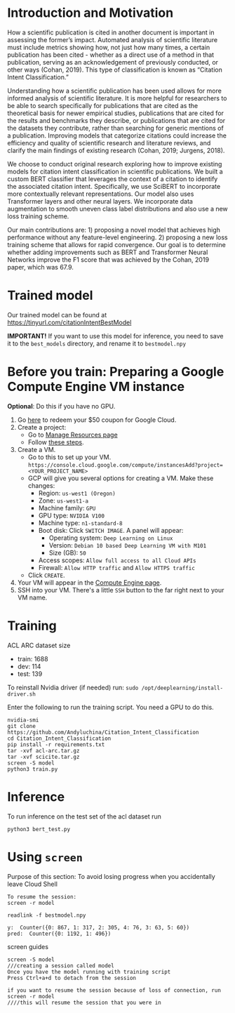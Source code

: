 # Introduction and Motivation

How a scientific publication is cited in another document is important in assessing the former’s impact. Automated analysis of scientific literature must include metrics showing how, not just how many times, a certain publication has been cited - whether as a direct use of a method in that publication, serving as an acknowledgement of previously conducted, or other ways (Cohan, 2019). This type of classification is known as “Citation Intent Classification.”

Understanding how a scientific publication has been used allows for more informed analysis of scientific literature. It is more helpful for researchers to be able to search specifically for publications that are cited as the theoretical basis for newer empirical studies, publications that are cited for the results and benchmarks they describe, or publications that are cited for the datasets they contribute, rather than searching for generic mentions of a publication. Improving models that categorize citations could increase the efficiency and quality of scientific research and literature reviews, and clarify the main findings of existing research (Cohan, 2019; Jurgens, 2018).

We choose to conduct original research exploring how to improve existing models for citation intent classification in scientific publications. We built a custom BERT classifier that leverages the context of a citation to identify the associated citation intent. Specifically, we use SciBERT to incorporate more contextually relevant representations. Our model also uses Transformer layers and other neural layers. We incorporate data augmentation to smooth uneven class label distributions and also use a new loss training scheme.

Our main contributions are: 1) proposing a novel model that achieves high performance without any feature-level engineering. 2) proposing a new loss training scheme that allows for rapid convergence. Our goal is to determine whether adding improvements such as BERT and Transformer Neural Networks improve the F1 score that was achieved by the Cohan, 2019 paper, which was 67.9.


# Trained model
Our trained model can be found at https://tinyurl.com/citationIntentBestModel

**IMPORTANT!** If you want to use this model for inference, you need to save it to the `best_models` directory, and rename it to `bestmodel.npy`

# Before you train: Preparing a Google Compute Engine VM instance
**Optional**: Do this if you have no GPU.
1. Go [here](https://gcp.secure.force.com/GCPEDU?cid=8qQrEkGd0H8GsvikMXIrOhFp89a11IvCa2lptANyWistTURZnoe01KKeoznU836Q/) to redeem your $50 coupon for Google Cloud.
2. Create a project:
    - Go to [Manage Resources page](https://console.cloud.google.com/cloud-resource-manager?walkthrough_id=resource-manager--create-project)
    - Follow [these steps](https://cloud.google.com/resource-manager/docs/creating-managing-projects#creating_a_project).
3. Create a VM.
    - Go to this to set up your VM. `https://console.cloud.google.com/compute/instancesAdd?project=<YOUR_PROJECT_NAME>`
    - GCP will give you several options for creating a VM. Make these changes:
        - Region: `us-west1 (Oregon)`
        - Zone: `us-west1-a`
        - Machine family: `GPU`
        - GPU type: `NVIDIA V100`
        - Machine type: `n1-standard-8`
        - Boot disk: Click `SWITCH IMAGE`. A panel will appear:
            - Operating system: `Deep Learning on Linux`
            - Version: `Debian 10 based Deep Learning VM with M101`
            - Size (GB): `50`
        - Access scopes: `Allow full access to all Cloud APIs`
        - Firewall: `Allow HTTP traffic` and `Allow HTTPS traffic`
    - Click `CREATE`.
4. Your VM will appear in the [Compute Engine page](https://console.cloud.google.com/compute/instances).
5. SSH into your VM. There's a little `SSH` button to the far right next to your VM name.

# Training
ACL ARC dataset size
- train: 1688
- dev: 114
- test: 139

To reinstall Nvidia driver (if needed) run:
`sudo /opt/deeplearning/install-driver.sh`

Enter the following to run the training script. You need a GPU to do this.
```
nvidia-smi
git clone https://github.com/Andyluchina/Citation_Intent_Classification
cd Citation_Intent_Classification
pip install -r requirements.txt
tar -xvf acl-arc.tar.gz 
tar -xvf scicite.tar.gz 
screen -S model
python3 train.py
```
# Inference
To run inference on the test set of the acl dataset run
```
python3 bert_test.py
```

# Using `screen`
Purpose of this section: To avoid losing progress when you accidentally leave Cloud Shell
```
To resume the session:
screen -r model 

readlink -f bestmodel.npy

y:  Counter({0: 867, 1: 317, 2: 305, 4: 76, 3: 63, 5: 60})
pred:  Counter({0: 1192, 1: 496})
```

screen guides
```
screen -S model 
///creating a session called model
Once you have the model running with training script
Press Ctrl+a+d to detach from the session

if you want to resume the session because of loss of connection, run
screen -r model 
////this will resume the session that you were in
```

